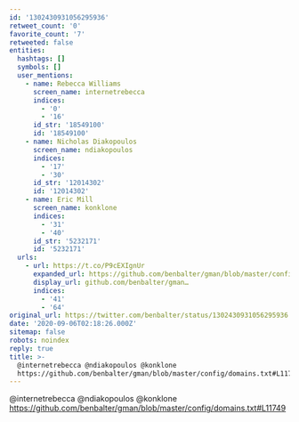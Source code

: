 ```yaml
---
id: '1302430931056295936'
retweet_count: '0'
favorite_count: '7'
retweeted: false
entities:
  hashtags: []
  symbols: []
  user_mentions:
    - name: Rebecca Williams
      screen_name: internetrebecca
      indices:
        - '0'
        - '16'
      id_str: '18549100'
      id: '18549100'
    - name: Nicholas Diakopoulos
      screen_name: ndiakopoulos
      indices:
        - '17'
        - '30'
      id_str: '12014302'
      id: '12014302'
    - name: Eric Mill
      screen_name: konklone
      indices:
        - '31'
        - '40'
      id_str: '5232171'
      id: '5232171'
  urls:
    - url: https://t.co/P9cEXIgnUr
      expanded_url: https://github.com/benbalter/gman/blob/master/config/domains.txt#L11749
      display_url: github.com/benbalter/gman…
      indices:
        - '41'
        - '64'
original_url: https://twitter.com/benbalter/status/1302430931056295936
date: '2020-09-06T02:18:26.000Z'
sitemap: false
robots: noindex
reply: true
title: >-
  @internetrebecca @ndiakopoulos @konklone
  https://github.com/benbalter/gman/blob/master/config/domains.txt#L11749
---
```


@internetrebecca @ndiakopoulos @konklone https://github.com/benbalter/gman/blob/master/config/domains.txt#L11749